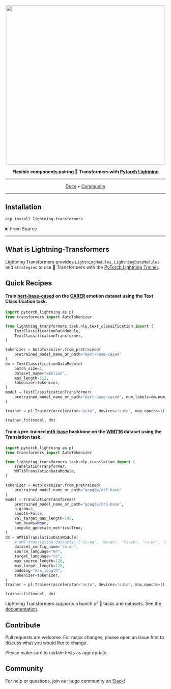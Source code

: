 <div align="center">

<img src="docs/source/_static/images/logo.png" width="500px">

**Flexible components pairing :hugs: Transformers with [Pytorch Lightning](https://github.com/PyTorchLightning/pytorch-lightning)**

______________________________________________________________________

<p align="center">
  <a href="https://lightning-transformers.readthedocs.io/">Docs</a> •
  <a href="#community">Community</a>
</p>

______________________________________________________________________

</div>

## Installation

```bash
pip install lightning-transformers
```

<details>
<summary>From Source</summary>

```bash
git clone https://github.com/PyTorchLightning/lightning-transformers.git
cd lightning-transformers
pip install .
```

</details>

______________________________________________________________________

## What is Lightning-Transformers

Lightning Transformers provides `LightningModules`, `LightningDataModules` and `Strategies` to use :hugs: Transformers with the [PyTorch Lightning Trainer](https://pytorch-lightning.readthedocs.io/en/stable/common/trainer.html).

## Quick Recipes

#### Train [bert-base-cased](https://huggingface.co/bert-base-cased) on the [CARER](https://huggingface.co/datasets/emotion) emotion dataset using the Text Classification task.

```python
import pytorch_lightning as pl
from transformers import AutoTokenizer

from lightning_transformers.task.nlp.text_classification import (
    TextClassificationDataModule,
    TextClassificationTransformer,
)

tokenizer = AutoTokenizer.from_pretrained(
    pretrained_model_name_or_path="bert-base-cased"
)
dm = TextClassificationDataModule(
    batch_size=1,
    dataset_name="emotion",
    max_length=512,
    tokenizer=tokenizer,
)
model = TextClassificationTransformer(
    pretrained_model_name_or_path="bert-base-cased", num_labels=dm.num_classes
)

trainer = pl.Trainer(accelerator="auto", devices="auto", max_epochs=1)

trainer.fit(model, dm)
```

#### Train a pre-trained [mt5-base](https://huggingface.co/google/mt5-base) backbone on the [WMT16](https://huggingface.co/datasets/wmt16) dataset using the Translation task.

```python
import pytorch_lightning as pl
from transformers import AutoTokenizer

from lightning_transformers.task.nlp.translation import (
    TranslationTransformer,
    WMT16TranslationDataModule,
)

tokenizer = AutoTokenizer.from_pretrained(
    pretrained_model_name_or_path="google/mt5-base"
)
model = TranslationTransformer(
    pretrained_model_name_or_path="google/mt5-base",
    n_gram=4,
    smooth=False,
    val_target_max_length=142,
    num_beams=None,
    compute_generate_metrics=True,
)
dm = WMT16TranslationDataModule(
    # WMT translation datasets: ['cs-en', 'de-en', 'fi-en', 'ro-en', 'ru-en', 'tr-en']
    dataset_config_name="ro-en",
    source_language="en",
    target_language="ro",
    max_source_length=128,
    max_target_length=128,
    padding="max_length",
    tokenizer=tokenizer,
)
trainer = pl.Trainer(accelerator="auto", devices="auto", max_epochs=1)

trainer.fit(model, dm)
```

Lightning Transformers supports a bunch of :hugs: tasks and datasets. See the [documentation](https://lightning-transformers.readthedocs.io/en/latest/).

## Contribute

Pull requests are welcome. For major changes, please open an issue first to discuss what you would like to change.

Please make sure to update tests as appropriate.

## Community

For help or questions, join our huge community on [Slack](https://www.pytorchlightning.ai/community)!
